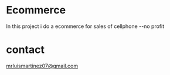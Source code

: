 # Ecommerce
In this project i do a ecommerce for sales of cellphone 
--no profit
# contact
mrluismartinez07@gmail.com
